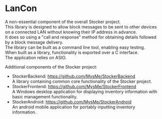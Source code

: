 # LanCon

A non-essential component of the overall Stocker project.  
This library is designed to allow block messages to be sent to other devices on a connected LAN without knowing their IP address in advance.  
It does so using a "call and response" method for obtaining details followed by a block message delivery.  
The library can be built as a command line tool, enabling easy testing.  
When built as a library, functionality is exported over a C interface.  
The application relies on ASIO.  

Additional components of the Stocker project:  
- StockerBackend: https://github.com/MysMe/StockerBackend  
A library containing common core functionality of the Stocker project.  
- StockerFrontend: https://github.com/MysMe/StockerFrontend  
A Windows desktop application for displaying inventory information with basic management functionality.  
- StockerAndroid: https://github.com/MysMe/StockerAndroid  
An android mobile application for portably inputting inventory information.

